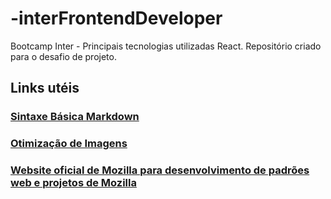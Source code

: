 # -interFrontendDeveloper
Bootcamp Inter - Principais tecnologias utilizadas React.
Repositório criado para o desafio de projeto.
## Links utéis
### [Sintaxe Básica Markdown](https://www.markdownguide.org/basic-syntax/)
### [Otimização de Imagens](https://tinypng.com/)
### [Website oficial de Mozilla para desenvolvimento de padrões web e  projetos de Mozilla](https://developer.mozilla.org/pt-BR/)
